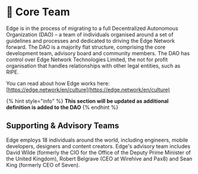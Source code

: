 # 👷 Core Team

Edge is in the process of migrating to a full Decentralized Autonomous Organization (DAO) – a team of individuals organised around a set of guidelines and processes and dedicated to driving the Edge Network forward. The DAO is a majority flat structure, comprising the core development team, advisory board and community members. The DAO has control over Edge Network Technologies Limited, the not for profit organisation that handles relationships with other legal entities, such as RIPE.

You can read about how Edge works here: [https://edge.network/en/culture](https://edge.network/en/culture)

{% hint style="info" %}
**This section will be updated as additional definition is added to the DAO**
{% endhint %}

## Supporting & Advisory Teams

Edge employs 18 individuals around the world, including engineers, mobile developers, designers and content creators. Edge's advisory team includes David Wilde (formerly the CIO for the Office of the Deputy Prime Minister of the United Kingdom), Robert Belgrave (CEO at Wirehive and Pax8) and Sean King (formerly CEO of Seven).
